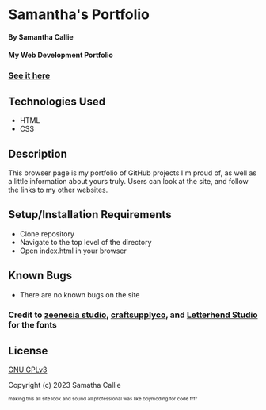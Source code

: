 # Samantha's Portfolio

#### By **Samantha Callie**

#### My Web Development Portfolio 


### [See it here](https://hoomee90.github.io/portfolio)

## Technologies Used

* HTML
* CSS

## Description

This browser page is my portfolio of GitHub projects I'm proud of, as well as a little information about yours truly. Users can look at the site, and follow the links to my other websites. 

## Setup/Installation Requirements

* Clone repository
* Navigate to the top level of the directory
* Open index.html in your browser

## Known Bugs

* There are no known bugs on the site

### Credit to [zeenesia studio](https://www.fontspace.com/billy-hatter-font-f78442), [craftsupplyco](https://www.fontspace.com/railly-font-f96088), and [Letterhend Studio](https://www.fontspace.com/black-north-font-f87052) for the fonts

## License

[GNU GPLv3](https://choosealicense.com/licenses/agpl-3.0/)

Copyright (c) 2023 Samatha Callie

<sub><sup>making this all site look and sound all professional was like boymoding for code frfr</sup></sub>
